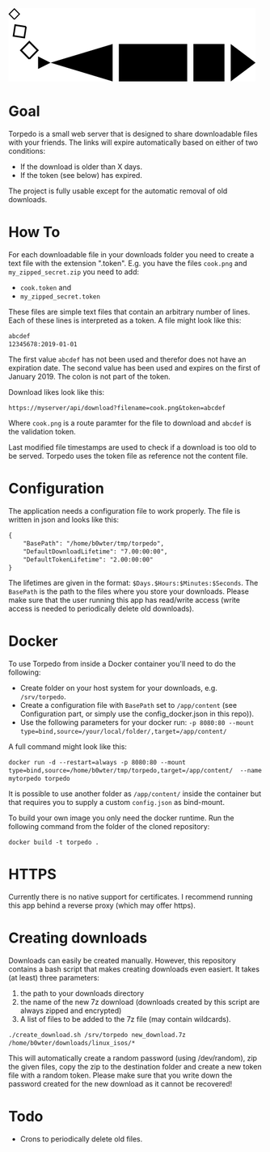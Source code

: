![Torpedo Logo](https://github.com/b0wter/Torpedo/blob/master/assets/logo_small.png)

Goal
====
Torpedo is a small web server that is designed to share downloadable files with your friends.
The links will expire automatically based on either of two conditions:

* If the download is older than X days.
* If the token (see below) has expired.

The project is fully usable except for the automatic removal of old downloads.

How To
======
For each downloadable file in your downloads folder you need to create a text file with the extension ".token".
E.g. you have the files `cook.png` and `my_zipped_secret.zip` you need to add:

* `cook.token` and
* `my_zipped_secret.token`

These files are simple text files that contain an arbitrary number of lines. Each of these lines is interpreted as a token.
A file might look like this:

```
abcdef
12345678:2019-01-01
```

The first value `abcdef` has not been used and therefor does not have an expiration date. The second value has been used and expires on the first of January 2019. The colon is not part of the token.

Download likes look like this:

```
https://myserver/api/download?filename=cook.png&token=abcdef
```

Where `cook.png` is a route paramter for the file to download and `abcdef` is the validation token.

Last modified file timestamps are used to check if a download is too old to be served. Torpedo uses the token file as reference not the content file.

Configuration
=============
The application needs a configuration file to work properly. The file is written in json and looks like this:
```
{
	"BasePath": "/home/b0wter/tmp/torpedo",
	"DefaultDownloadLifetime": "7.00:00:00",
	"DefaultTokenLifetime": "2.00:00:00"
}

```
The lifetimes are given in the format: `$Days.$Hours:$Minutes:$Seconds`.
The `BasePath` is the path to the files where you store your downloads. Please make sure that the user running this app has read/write access (write access is needed to periodically delete old downloads).

Docker
======
To use Torpedo from inside a Docker container you'll need to do the following:

* Create folder on your host system for your downloads, e.g. `/srv/torpedo`.
* Create a configuration file with `BasePath` set to `/app/content` (see Configuration part, or simply use the config_docker.json in this repo)).
* Use the following parameters for your docker run: `-p 8080:80 --mount type=bind,source=/your/local/folder/,target=/app/content/`

A full command might look like this:
```
docker run -d --restart=always -p 8080:80 --mount type=bind,source=/home/b0wter/tmp/torpedo,target=/app/content/  --name mytorpedo torpedo
```
It is possible to use another folder as `/app/content/` inside the container but that requires you to supply a custom `config.json` as bind-mount.

To build your own image you only need the docker runtime. Run the following command from the folder of the cloned repository:
```
docker build -t torpedo .
```

HTTPS
=====
Currently there is no native support for certificates. I recommend running this app behind a reverse proxy (which may offer https).

Creating downloads
==================
Downloads can easily be created manually. However, this repository contains a bash script that makes creating downloads even easiert. It takes (at least) three parameters:

1. the path to your downloads directory
2. the name of the new 7z download (downloads created by this script are always zipped and encrypted)
3. A list of files to be added to the 7z file (may contain wildcards).

```
./create_download.sh /srv/torpedo new_download.7z /home/b0wter/downloads/linux_isos/*
```

This will automatically create a random password (using /dev/random), zip the given files, copy the zip to the destination folder and create a new token file with a random token. Please make sure that you write down the password created for the new download as it cannot be recovered!

Todo
====
* Crons to periodically delete old files.
